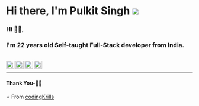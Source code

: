 # Hi there, I'm Pulkit Singh  [![](https://im6.ezgif.com/tmp/ezgif-6-d6391f76692c.gif)](https://im6.ezgif.com/tmp/ezgif-6-d6391f76692c.gif)


### Hi 🙋‍♂️,
### I'm 22 years old Self-taught Full-Stack developer from India.


<br/>
<a href="https://twitter.com/">
  <img align="left" alt=" my name | Twitter" width="22px" src="https://cdn.jsdelivr.net/npm/simple-icons@v3/icons/twitter.svg" />
</a>
<a href="https://twitter.com/">
  <img align="left" alt=" my name | Twitter" width="22px" src="https://cdn.jsdelivr.net/npm/simple-icons@v3/icons/facebook.svg" />
</a>
<a href="https://www.linkedin.com/in/">
  <img align="left" alt="Linkedin" width="22px" src="https://cdn.jsdelivr.net/npm/simple-icons@v3/icons/linkedin.svg" />
</a>
<a href="https://www.instagram.com/">
  <img align="left" alt="Instagram" width="22px" src="https://cdn.jsdelivr.net/npm/simple-icons@v3/icons/instagram.svg" />
</a>
<br />

<!--<img align="right" height="270px" width="450px" alt="GIF" src="https://media.giphy.com/media/paVD7uL8uz6us/giphy.gif" />
<br /> -->


***********************************

#### Thank You-🙏🏼



⭐️ From [codingKrills](https://github.com/CodingKrills)
